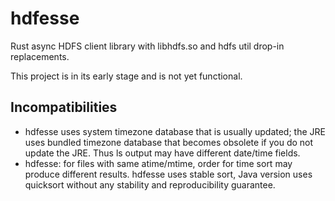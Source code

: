 # hdfesse

Rust async HDFS client library with libhdfs.so and hdfs util drop-in
replacements.

This project is in its early stage and is not yet functional.

## Incompatibilities

  + hdfesse uses system timezone database that is usually updated; the
    JRE uses bundled timezone database that becomes obsolete if you do
    not update the JRE.  Thus ls output may have different date/time
    fields.
  + hdfesse: for files with same atime/mtime, order for time sort may
    produce different results.  hdfesse uses stable sort, Java version
    uses quicksort without any stability and reproducibility
    guarantee.
